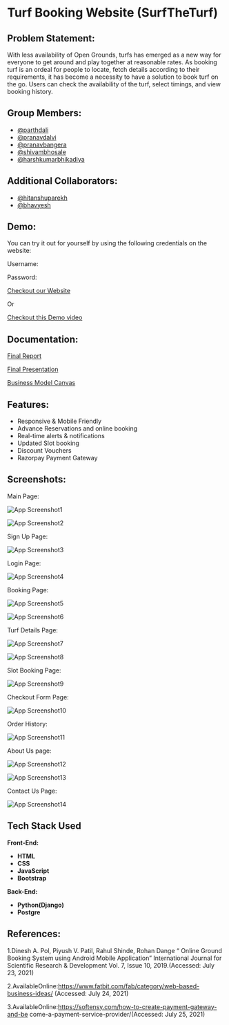 
# Turf Booking Website (SurfTheTurf)




## Problem Statement:
With less availability of Open Grounds, turfs has emerged as a new way for
everyone to get around and play together at reasonable rates. As booking turf is
an ordeal for people to locate, fetch details according to their requirements, it
has become a necessity to have a solution to book turf on the go. Users can
check the availability of the turf, select timings, and view booking history.

## Group Members:
- [@parthdali](https://github.com/parthd06)
- [@pranavdalvi](https://github.com/PRANAVD-10)
- [@pranavbangera](https://github.com/pranavb18)
- [@shivambhosale](https://github.com/ShivamB10)
- [@harshkumarbhikadiya](https://github.com/Harshbhikadiya29)

## Additional Collaborators:
- [@hitanshuparekh](https://github.com/hparekh72)
- [@bhavyesh](https://github.com/PRANAVD-10)

## Demo:
You can try it out for yourself by using the following credentials on the website:

Username: 

Password: 

[Checkout our Website]()

Or 

[Checkout this Demo video]()


## Documentation:
[Final Report](https://github.com/parthd06/SurfTheTurf/blob/main/Extras/Documentations/SurfTheTurf_FinalReport.docx.pdf)

[Final Presentation](https://github.com/parthd06/SurfTheTurf/blob/main/Extras/Documentations/SurfTheTurf_Final_Presentation.pptx)

[Business Model Canvas](https://github.com/parthd06/SurfTheTurf/blob/main/Extras/Documentations/the-business-model-canvas-1.pdf)

## Features:

- Responsive & Mobile Friendly
- Advance Reservations and online booking
- Real-time alerts & notifications
- Updated Slot booking
- Discount Vouchers
- Razorpay Payment Gateway



## Screenshots:
Main Page:

![App Screenshot1](https://github.com/parthd06/SurfTheTurf/blob/main/Extras/Screenshots/ss1.png)

![App Screenshot2](https://via.placeholder.com/468x300?text=App+Screenshot+Here)

Sign Up Page:

![App Screenshot3](https://via.placeholder.com/468x300?text=App+Screenshot+Here)

Login Page:

![App Screenshot4](https://via.placeholder.com/468x300?text=App+Screenshot+Here)

Booking Page:

![App Screenshot5](https://via.placeholder.com/468x300?text=App+Screenshot+Here)

![App Screenshot6](https://via.placeholder.com/468x300?text=App+Screenshot+Here)

Turf Details Page:

![App Screenshot7](https://via.placeholder.com/468x300?text=App+Screenshot+Here)

![App Screenshot8](https://via.placeholder.com/468x300?text=App+Screenshot+Here)

Slot Booking Page:

![App Screenshot9](https://via.placeholder.com/468x300?text=App+Screenshot+Here)

Checkout Form Page:

![App Screenshot10](https://via.placeholder.com/468x300?text=App+Screenshot+Here)

Order History:

![App Screenshot11](https://via.placeholder.com/468x300?text=App+Screenshot+Here)

About Us page:

![App Screenshot12](https://via.placeholder.com/468x300?text=App+Screenshot+Here)

![App Screenshot13](https://via.placeholder.com/468x300?text=App+Screenshot+Here)

Contact Us Page:

![App Screenshot14](https://via.placeholder.com/468x300?text=App+Screenshot+Here)



## Tech Stack Used
**Front-End:**
- **HTML**
- **CSS**
- **JavaScript**
- **Bootstrap**

**Back-End:**
- **Python(Django)**
- **Postgre**


## References:

1.Dinesh A. Pol, Piyush V. Patil, Rahul Shinde, Rohan Dange “ Online Ground
Booking System using Android Mobile Application” International Journal for
Scientific Research & Development Vol. 7, Issue 10, 2019.(Accessed: July 23,
2021)

2.AvailableOnline:https://www.fatbit.com/fab/category/web-based-business-ideas/ (Accessed: July 24, 2021)

3.AvailableOnline:https://softensy.com/how-to-create-payment-gateway-and-be
come-a-payment-service-provider/(Accessed: July 25, 2021)


